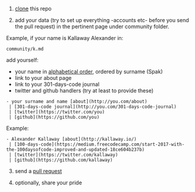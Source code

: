 1) [clone](https://help.github.com/articles/cloning-a-repository/) this repo

2) add your data (try to set up everything -accounts etc- before you send the 
pull request) in the pertinent page under community folder.

Example, if your name is Kallaway Alexander in:

```
community/k.md
```

add yourself:

- your name in [alphabetical order](https://en.wikipedia.org/wiki/Alphabetical_order), ordered by surname (Spak)
- link to your about page
- link to your 301-days-code journal
- twitter and github handlers (try at least to provide these)

```
- your surname and name [about](http://you.com/about)
 | [301-days-code journal](http://you.com/301-days-code-journal)
 | [twitter](https://twitter.com/you)
 | [github](https://github.com/you)
```

Example:

```
- Alexander Kallaway [about](http://kallaway.io/)
 | [100-days-code](https://medium.freecodecamp.com/start-2017-with-the-100daysofcode-improved-and-updated-18ce604b237b)
 | [twitter](https://twitter.com/kallaway)
 | [github](https://github.com/kallaway)
```

3) send a [pull request](https://help.github.com/articles/about-pull-requests/)

4) optionally, share your pride